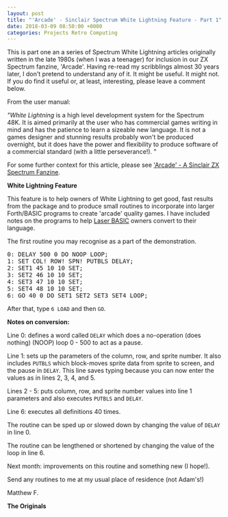 ```yaml
---
layout: post
title: "'Arcade' - Sinclair Spectrum White Lightning Feature - Part 1"
date: 2018-03-09 08:50:00 +0000
categories: Projects Retro Computing
---
```


<!-- wp:paragraph -->
<p>This is part one an a series of Spectrum White Lightning articles originally written in the late 1980s (when I was a teenager) for inclusion in our ZX Spectrum fanzine, 'Arcade'. Having re-read my scribblings almost 30 years later, I don't pretend to understand any of it. It might be useful. It might not. If you do find it useful or, at least, interesting, please leave a comment below.</p>
<!-- /wp:paragraph -->

<!-- wp:paragraph -->
<p>From the user manual:</p>
<!-- /wp:paragraph -->

<!-- wp:paragraph -->
<p><em>"White Lightning</em>&nbsp;is a high level development system for the Spectrum 48K.&nbsp;It is aimed primarily at the user who has commercial games writing in mind and has the patience to learn a sizeable new language. It is not a games designer and stunning results probably won't be produced overnight, but it does have the power and flexibility to produce software of a commercial standard (with a little perseverance!). "</p>
<!-- /wp:paragraph -->

<!-- wp:paragraph -->
<p>For some further context for this article, please see <a href="{{ site.baseurl }}/arcade-a-sinclair-zx-spectrum-fanzine/">'Arcade' - A Sinclair ZX Spectrum Fanzine</a>.</p>
<!-- /wp:paragraph -->

<!-- wp:paragraph -->
<p><strong>White Lightning Feature</strong></p>
<!-- /wp:paragraph -->

<!-- wp:paragraph -->
<p>This feature is to help owners of White Lightning to get good, fast results from the package and to produce small routines to incorporate into larger Forth/BASIC programs to create 'arcade' quality games. I have included notes on the programs to help <a href="http://www.worldofspectrum.org/infoseekid.cgi?id=0008327">Laser BASIC</a> owners convert to their language.</p>
<!-- /wp:paragraph -->

<!-- wp:paragraph -->
<p>The first routine you may recognise as a part of the demonstration.</p>
<!-- /wp:paragraph -->

<!-- wp:preformatted -->
<pre class="wp-block-preformatted">0: DELAY 500 0 DO NOOP LOOP;<br>1: SET&nbsp;COL!&nbsp;ROW!&nbsp;SPN!&nbsp;PUTBLS&nbsp;DELAY;<br>2: SET1 45 10 10 SET;<br>3: SET2 46 10 10 SET;<br>4: SET3 47 10 10 SET;<br>5: SET4 48 10 10 SET;<br>6: GO 40 0 DO SET1 SET2 SET3 SET4 LOOP;</pre>
<!-- /wp:preformatted -->

<!-- wp:paragraph -->
<p>After that, type&nbsp;<code>6 LOAD</code> and then <code>GO</code>.</p>
<!-- /wp:paragraph -->

<!-- wp:paragraph -->
<p><strong>Notes on conversion:</strong></p>
<!-- /wp:paragraph -->

<!-- wp:paragraph -->
<p>Line 0: defines a word called <code>DELAY</code> which does a no-operation (does nothing) (NOOP) loop 0 - 500 to act as a pause.</p>
<!-- /wp:paragraph -->

<!-- wp:paragraph -->
<p>Line 1: sets up the parameters of the column, row, and sprite number. It also includes&nbsp;<code>PUTBLS</code> which block-moves sprite data from sprite to screen, and the pause in <code>DELAY</code>. This line saves typing because you can now enter the values as in lines 2, 3, 4, and 5.</p>
<!-- /wp:paragraph -->

<!-- wp:paragraph -->
<p>Lines 2 - 5: puts column, row, and sprite number values into line 1 parameters and also executes <code>PUTBLS</code> and <code>DELAY</code>.</p>
<!-- /wp:paragraph -->

<!-- wp:paragraph -->
<p>Line 6: executes all definitions 40 times.</p>
<!-- /wp:paragraph -->

<!-- wp:paragraph -->
<p>The routine can be sped up or slowed down by changing the value of <code>DELAY</code> in line 0.</p>
<!-- /wp:paragraph -->

<!-- wp:paragraph -->
<p>The routine can be lengthened or shortened by changing the value of the loop in line 6.</p>
<!-- /wp:paragraph -->

<!-- wp:paragraph -->
<p>Next month: improvements on this routine and something new (I hope!).</p>
<!-- /wp:paragraph -->

<!-- wp:paragraph -->
<p>Send any routines to me at my usual place of residence (not Adam's!)</p>
<!-- /wp:paragraph -->

<!-- wp:paragraph -->
<p>Matthew F.</p>
<!-- /wp:paragraph -->

<!-- wp:paragraph -->
<p><strong>The Originals</strong></p>
<!-- /wp:paragraph -->

<!-- wp:gallery {"imageCrop":false,"linkTo":"media","sizeSlug":"medium","align":"left"} -->
<figure class="wp-block-gallery alignleft has-nested-images columns-default"><!-- wp:image {"id":88,"sizeSlug":"medium","linkDestination":"media","style":{"border":{"radius":"6px"}}} -->
<figure class="wp-block-image size-medium has-custom-border"><a href="{{ site.baseurl }}/wp-content/uploads/2023/05/IMG_2230-e1520611800537-scaled.jpg"><img src="https://www.circleseven.co.uk/wp-content/uploads/2023/05/IMG_2230-e1520611800537-225x300.jpg" alt="" class="wp-image-88" style="border-radius:6px"/></a></figure>
<!-- /wp:image -->

<!-- wp:image {"id":91,"sizeSlug":"medium","linkDestination":"media","style":{"border":{"radius":"6px"}}} -->
<figure class="wp-block-image size-medium has-custom-border"><a href="{{ site.baseurl }}/wp-content/uploads/2023/05/IMG_2231-e1520611813740-scaled.jpg"><img src="https://www.circleseven.co.uk/wp-content/uploads/2023/05/IMG_2231-e1520611813740-225x300.jpg" alt="" class="wp-image-91" style="border-radius:6px"/></a></figure>
<!-- /wp:image --></figure>
<!-- /wp:gallery -->